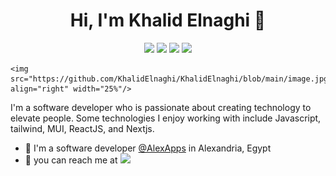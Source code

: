 
<h1 align="center">Hi, I'm Khalid Elnaghi 👋</h1>
<p align="center">
    <a href="https://twitter.com/khalidelnaghii"><img src="https://img.shields.io/badge/twitter-%231FA1F1?style=flat&logo=twitter&logoColor=white"/></a>
    <a href="https://www.linkedin.com/in/khaidelnaghi/"><img src="https://img.shields.io/badge/linkedin-%230177B5?style=flat&logo=linkedin&logoColor=white"/></a>
    <a href="https://web.facebook.com/khalidelnaghi/"><img src="https://img.shields.io/badge/facebook-%23E4415F?style=flat&logo=facebook&color=white&logoColor=blue&labelColor=white"/></a>
    <a href="https://www.instagram.com/khalidelnaghi"><img src="https://img.shields.io/badge/instagram-%23E4415F?style=flat&logo=instagram&logoColor=white"/></a>
  </p>

    <img src="https://github.com/KhalidElnaghi/KhalidElnaghi/blob/main/image.jpg" align="right" width="25%"/>


I'm a software developer who is passionate about creating technology to elevate people. Some technologies I enjoy working with include Javascript, tailwind, MUI, ReactJS, and Nextjs.

- 🔭 I'm a software developer [@AlexApps](https://www.linkedin.com/company/alexandria-for-programming/?originalSubdomain=eg) in Alexandria, Egypt
- 💬 you can reach me at  <a href="mailto:khalidelnaghii@gmail.com"><img src="https://img.shields.io/badge/gmail-fff?style=flat&logo=gmail"/></a>

